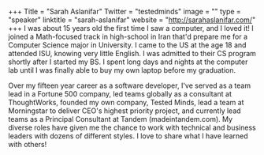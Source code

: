 +++
Title = "Sarah Aslanifar"
Twitter = "testedminds"
image = ""
type = "speaker"
linktitle = "sarah-aslanifar"
website = "http://sarahaslanifar.com/"
+++
I was about 15 years old the first time I saw a computer, and I loved it! I joined a Math-focused track in high-school in Iran that'd prepare me for a Computer Science major in University. I came to the US at the age 18 and attended ISU, knowing very little English. I was admitted to their CS program shortly after I started my BS. I spent long days and nights at the computer lab until I was finally able to buy my own laptop before my graduation.

Over my fifteen year career as a software developer, I've served as a team lead in a Fortune 500 company, led teams globally as a consultant at ThoughtWorks, founded my own company, Tested Minds, lead a team at Morningstar to deliver CEO's highest priority project, and currently lead teams as a Principal Consultant at Tandem (madeintandem.com). My diverse roles have given me the chance to work with technical and business leaders with dozens of different styles. I love to share what I have learned with others!
